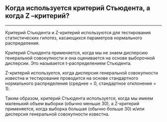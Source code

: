 ## Когда используется критерий Стьюдента, а когда Z –критерий?

---


Критерий Стьюдента и Z-критерий используются для тестирования статистических гипотез, касающихся параметров нормального распределения.

Критерий Стьюдента применяется, когда мы не знаем дисперсию генеральной совокупности и она оценивается на основе выборочной дисперсии. Это называется t-распределением Стьюдента.

Z-критерий используется, когда дисперсия генеральной совокупности известна и тестирование проводится на основе стандартного нормального распределения (среднее = 0, стандартное отклонение = 1).

Таким образом, критерий Стьюдента используется, когда мы имеем маленький объем выборки (обычно меньше 30), а Z-критерий применяется, когда выборка большая (обычно больше 30) и/или дисперсия генеральной совокупности известна.
